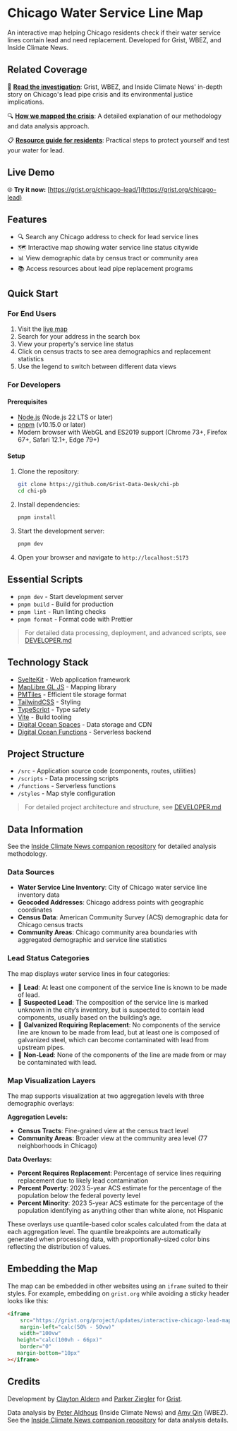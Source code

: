 # Chicago Water Service Line Map

An interactive map helping Chicago residents check if their water service lines contain lead and need replacement. Developed for Grist, WBEZ, and Inside Climate News.

## Related Coverage

📰 **[Read the investigation](https://grist.org/accountability/chicago-lead-pipe-replacement-map-health)**: Grist, WBEZ, and Inside Climate News' in-depth story on Chicago's lead pipe crisis and its environmental justice implications.

🔍 **[How we mapped the crisis](https://grist.org/accountability/how-we-mapped-chicago-lead-pipe-crisis-methods-data)**: A detailed explanation of our methodology and data analysis approach.

📋 **[Resource guide for residents](https://grist.org/accountability/chicago-lead-pipe-how-to-protect-yourself-test-water/)**: Practical steps to protect yourself and test your water for lead.

## Live Demo

🌐 **Try it now:** [https://grist.org/chicago-lead/](https://grist.org/chicago-lead)

## Features

- 🔍 Search any Chicago address to check for lead service lines
- 🗺️ Interactive map showing water service line status citywide
- 📊 View demographic data by census tract or community area
- 📚 Access resources about lead pipe replacement programs

## Quick Start

### For End Users

1. Visit the [live map](https://grist.org/chicago-lead)
2. Search for your address in the search box
3. View your property's service line status
4. Click on census tracts to see area demographics and replacement statistics
5. Use the legend to switch between different data views

### For Developers

#### Prerequisites

- [Node.js](https://nodejs.org/) (Node.js 22 LTS or later)
- [pnpm](https://pnpm.io/) (v10.15.0 or later)
- Modern browser with WebGL and ES2019 support (Chrome 73+, Firefox 67+, Safari 12.1+, Edge 79+)

#### Setup

1. Clone the repository:

   ```bash
   git clone https://github.com/Grist-Data-Desk/chi-pb
   cd chi-pb
   ```

2. Install dependencies:

   ```bash
   pnpm install
   ```

3. Start the development server:

   ```bash
   pnpm dev
   ```

4. Open your browser and navigate to `http://localhost:5173`

## Essential Scripts

- `pnpm dev` - Start development server
- `pnpm build` - Build for production
- `pnpm lint` - Run linting checks
- `pnpm format` - Format code with Prettier

> For detailed data processing, deployment, and advanced scripts, see [DEVELOPER.md](./DEVELOPER.md)

## Technology Stack

- [SvelteKit](https://kit.svelte.dev/) - Web application framework
- [MapLibre GL JS](https://maplibre.org/) - Mapping library
- [PMTiles](https://github.com/protomaps/PMTiles) - Efficient tile storage format
- [TailwindCSS](https://tailwindcss.com/) - Styling
- [TypeScript](https://www.typescriptlang.org/) - Type safety
- [Vite](https://vitejs.dev/) - Build tooling
- [Digital Ocean Spaces](https://www.digitalocean.com/products/spaces) - Data storage and CDN
- [Digital Ocean Functions](https://www.digitalocean.com/products/functions) - Serverless backend

## Project Structure

- `/src` - Application source code (components, routes, utilities)
- `/scripts` - Data processing scripts
- `/functions` - Serverless functions
- `/styles` - Map style configuration

> For detailed project architecture and structure, see [DEVELOPER.md](./DEVELOPER.md)

## Data Information

See the [Inside Climate News companion repository](https://github.com/InsideClimateNews/2025-08-chicago-lead-service-lines) for detailed analysis methodology.

### Data Sources

- **Water Service Line Inventory**: City of Chicago water service line inventory data
- **Geocoded Addresses**: Chicago address points with geographic coordinates
- **Census Data**: American Community Survey (ACS) demographic data for Chicago census tracts
- **Community Areas**: Chicago community area boundaries with aggregated demographic and service line statistics

### Lead Status Categories

The map displays water service lines in four categories:

- 🔴 **Lead**: At least one component of the service line is known to be made of lead.
- 🔴 **Suspected Lead**: The composition of the service line is marked unknown in the city’s inventory, but is suspected to contain lead components, usually based on the building’s age.
- 🔴 **Galvanized Requiring Replacement**: No components of the service line are known to be made from lead, but at least one is composed of galvanized steel, which can become contaminated with lead from upstream pipes.
- 🔵 **Non-Lead**: None of the components of the line are made from or may be contaminated with lead.

### Map Visualization Layers

The map supports visualization at two aggregation levels with three demographic overlays:

**Aggregation Levels:**
- **Census Tracts**: Fine-grained view at the census tract level
- **Community Areas**: Broader view at the community area level (77 neighborhoods in Chicago)

**Data Overlays:**
- **Percent Requires Replacement**: Percentage of service lines requiring replacement due to likely lead contamination
- **Percent Poverty**: 2023 5-year ACS estimate for the percentage of the population below the federal poverty level
- **Percent Minority**: 2023 5-year ACS estimate for the percentage of the population identifying as anything other than white alone, not Hispanic

These overlays use quantile-based color scales calculated from the data at each aggregation level. The quantile breakpoints are automatically generated when processing data, with proportionally-sized color bins reflecting the distribution of values.

## Embedding the Map

The map can be embedded in other websites using an `iframe` suited to their styles. For example, embedding on `grist.org` while avoiding a sticky header looks like this:

```html
<iframe
	src="https://grist.org/project/updates/interactive-chicago-lead-map/"
	margin-left="calc(50% - 50vw)"
	width="100vw"
   height="calc(100vh - 66px)"
	border="0"
   margin-bottom="10px"
></iframe>
```

## Credits

Development by [Clayton Aldern](https://github.com/clayton-aldern) and [Parker Ziegler](https://github.com/parkerziegler) for [Grist](https://grist.org).

Data analysis by [Peter Aldhous](https://github.com/paldhous) (Inside Climate News) and [Amy Qin](https://github.com/amyq96) (WBEZ). See the [Inside Climate News companion repository](https://github.com/InsideClimateNews/2025-08-chicago-lead-service-lines) for data analysis details.
